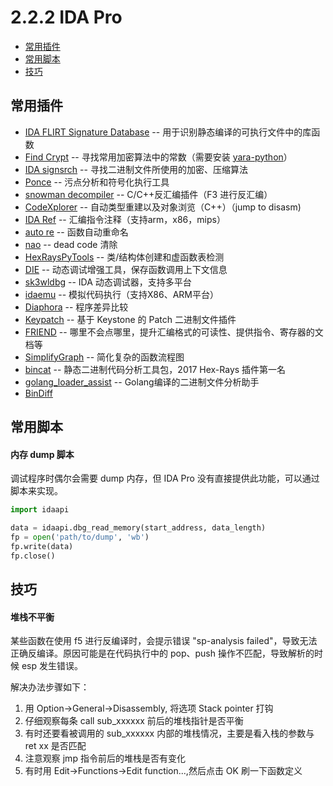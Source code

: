 # 2.2.2 IDA Pro

- [常用插件](#常用插件)
- [常用脚本](#常用脚本)
- [技巧](#技巧)


## 常用插件
- [IDA FLIRT Signature Database](https://github.com/push0ebp/sig-database) -- 用于识别静态编译的可执行文件中的库函数
- [Find Crypt](https://github.com/polymorf/findcrypt-yara) -- 寻找常用加密算法中的常数（需要安装 [yara-python](https://github.com/VirusTotal/yara-python)）
- [IDA signsrch](https://github.com/nihilus/IDA_Signsrch) -- 寻找二进制文件所使用的加密、压缩算法
- [Ponce](https://github.com/illera88/Ponce) -- 污点分析和符号化执行工具
- [snowman decompiler](https://github.com/yegord/snowman/tree/v0.1.0) -- C/C++反汇编插件（F3 进行反汇编）
- [CodeXplorer](https://github.com/REhints/HexRaysCodeXplorer) -- 自动类型重建以及对象浏览（C++）（jump to disasm)
- [IDA Ref](https://github.com/nologic/idaref) -- 汇编指令注释（支持arm，x86，mips）
- [auto re](https://github.com/a1ext/auto_re) -- 函数自动重命名
- [nao](https://github.com/tkmru/nao) -- dead code 清除
- [HexRaysPyTools](https://github.com/igogo-x86/HexRaysPyTools) -- 类/结构体创建和虚函数表检测
- [DIE](https://github.com/ynvb/DIE) -- 动态调试增强工具，保存函数调用上下文信息
- [sk3wldbg](https://github.com/cseagle/sk3wldbg) -- IDA 动态调试器，支持多平台
- [idaemu](https://github.com/36hours/idaemu) -- 模拟代码执行（支持X86、ARM平台）
- [Diaphora](https://github.com/joxeankoret/diaphora) -- 程序差异比较
- [Keypatch](https://github.com/keystone-engine/keypatch) -- 基于 Keystone 的 Patch 二进制文件插件​
- [FRIEND](https://github.com/alexhude/FRIEND) -- 哪里不会点哪里，提升汇编格式的可读性、提供指令、寄存器的文档等
- [SimplifyGraph](https://github.com/fireeye/SimplifyGraph) -- 简化复杂的函数流程图
- [bincat](https://github.com/airbus-seclab/bincat) -- 静态二进制代码分析工具包，2017 Hex-Rays 插件第一名
- [golang_loader_assist](https://github.com/strazzere/golang_loader_assist) -- Golang编译的二进制文件分析助手
- [BinDiff](https://www.zynamics.com/bindiff.html)


## 常用脚本
#### 内存 dump 脚本
调试程序时偶尔会需要 dump 内存，但 IDA Pro 没有直接提供此功能，可以通过脚本来实现。
```python
import idaapi

data = idaapi.dbg_read_memory(start_address, data_length)
fp = open('path/to/dump', 'wb')
fp.write(data)
fp.close()
```


## 技巧
#### 堆栈不平衡
某些函数在使用 f5 进行反编译时，会提示错误 "sp-analysis failed"，导致无法正确反编译。原因可能是在代码执行中的 pop、push 操作不匹配，导致解析的时候 esp 发生错误。

解决办法步骤如下：
1. 用 Option->General->Disassembly, 将选项 Stack pointer 打钩
2. 仔细观察每条 call sub_xxxxxx 前后的堆栈指针是否平衡
3. 有时还要看被调用的 sub_xxxxxx 内部的堆栈情况，主要是看入栈的参数与 ret xx 是否匹配
4. 注意观察 jmp 指令前后的堆栈是否有变化
5. 有时用 Edit->Functions->Edit function...,然后点击 OK 刷一下函数定义
